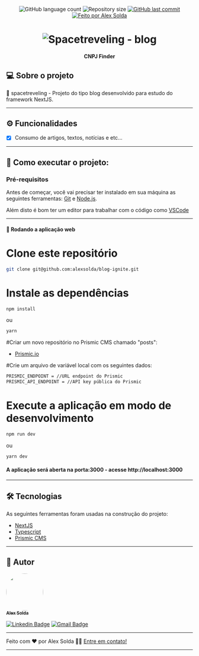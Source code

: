 <p align="center">
  <img alt="GitHub language count" src="https://img.shields.io/github/languages/count/alexsolda/blog-ignite">

  <img alt="Repository size" src="https://img.shields.io/github/repo-size/alexsolda/blog-ignite">
  
  <a href="https://github.com/alexsolda/blog-ignite/commits/master">
    <img alt="GitHub last commit" src="https://img.shields.io/github/last-commit/alexsolda/blog-ignite">
  </a>
   

  <a href="https://www.linkedin.com/in/alexsolda/">
    <img alt="Feito por Alex Solda" src="https://img.shields.io/badge/feito%20por-Alex-Solda">
  </a>
 
  
 
</p>
<h1 align="center">
    <img alt="Spacetreveling - blog" title="#spacetraveling" src="https://user-images.githubusercontent.com/62905501/127899986-bad9f5b7-ec7f-42a1-9cb1-8394d1287dc6.png" />
</h1>

<h4 align="center"> 
  CNPJ Finder
</h4>




## 💻 Sobre o projeto

:bank: spacetreveling - Projeto do tipo blog desenvolvido para estudo do framework NextJS.


---

## ⚙️ Funcionalidades

- [x] Consumo de artigos, textos, notícias e etc...

---


## 🚀 Como executar o projeto:

### Pré-requisitos

Antes de começar, você vai precisar ter instalado em sua máquina as seguintes ferramentas:
[Git](https://git-scm.com) e [Node.js](https://nodejs.org/en/).

Além disto é bom ter um editor para trabalhar com o código como [VSCode](https://code.visualstudio.com/)

---

#### 🧭 Rodando a aplicação web


# Clone este repositório
```bash
git clone git@github.com:alexsolda/blog-ignite.git
```


# Instale as dependências
```bash
npm install
```

ou

```bash
yarn
```

#Criar um novo repositório no Prismic CMS chamado "posts":


- [Prismic.io](https://prismic.io/)


#Crie um arquivo de variável local com os seguintes dados:

```bash
PRISMIC_ENDPOINT = //URL endpoint do Prismic
PRISMIC_API_ENDPOINT = //API key pública do Prismic
```


# Execute a aplicação em modo de desenvolvimento
```bash
npm run dev
```

ou

```bash
yarn dev
```

#### A aplicação será aberta na porta:3000 - acesse http://localhost:3000



---

## 🛠 Tecnologias

As seguintes ferramentas foram usadas na construção do projeto:

-   [NextJS](https://nextjs.org/) 
-   [Typescript](https://www.typescriptlang.org/)
-   [Prismic CMS](https://prismic.io/docs)


---

## 🦸 Autor

<a href="https://www.linkedin.com/in/alexsolda/">
 <img style="border-radius: 50%;" src="https://avatars.githubusercontent.com/u/62905501?s=400&u=7428ae3671383502899fdcdd32952de1dc61a4c6&v=4" width="100px;" alt=""/>
 <br />
 <sub><b>Alex Solda</b></sub></a> 
 <br />

[![Linkedin Badge](https://img.shields.io/badge/-Alex-blue?style=flat-square&logo=Linkedin&logoColor=white&link=https://www.linkedin.com/in/alexsolda/)](https://www.linkedin.com/in/alexsolda/) 
[![Gmail Badge](https://img.shields.io/badge/-alexsoldaa@gmail.com-c14438?style=flat-square&logo=Gmail&logoColor=white&link=mailto:alexsoldaa@gmail.com)](mailto:alexsoldaa@gmail.com)

---


Feito com ❤️ por Alex Solda 👋🏽 [Entre em contato!](https://www.linkedin.com/in/alexsolda/)

---
